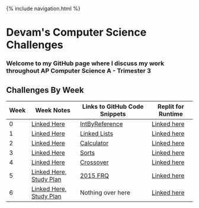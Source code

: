 {% include navigation.html %}
# Devam's Computer Science Challenges

### Welcome to my GitHub page where I discuss my work throughout AP Computer Science A - Trimester 3 

## Challenges By Week

| Week | Week Notes | Links to GitHub Code Snippets | Replit for Runtime| 
| ----- | ----- | ----- | ----- |
|     0|[Linked Here](https://devamshri.github.io/Tri-3-Devam-Challenges/Week0)| [IntByReference](https://github.com/devamshri/Tri-3-Devam-Challenges/tree/main/src/com/devamchallenges)| [Linked here](https://replit.com/@D3vIs4G0d/Tri3DevamChallenges#src/com/devamchallenges/IntByReference.java)
|     1|[Linked Here](https://devamshri.github.io/Tri-3-Devam-Challenges/Week1)| [Linked Lists](https://github.com/devamshri/Tri-3-Devam-Challenges/tree/main/src/com/devamchallenges/tt1)| [Linked here](https://replit.com/@D3vIs4G0d/Tri3DevamChallenges#src/com/devamchallenges/tt1/LinkedList.java)
|     2|[Linked Here](https://devamshri.github.io/Tri-3-Devam-Challenges/Week2)| [Calculator](https://github.com/devamshri/Tri-3-Devam-Challenges/blob/main/src/com/devamchallenges/tt2/Calculator.java)| [Linked here](https://replit.com/@D3vIs4G0d/Tri3DevamChallenges#src/com/devamchallenges/tt2/Calculator.java)
|     3|[Linked Here](https://devamshri.github.io/Tri-3-Devam-Challenges/Week3)| [Sorts](https://github.com/devamshri/Tri-3-Devam-Challenges/blob/main/src/com/devamchallenges/tt3)| [Linked here](https://replit.com/@D3vIs4G0d/Tri3DevamChallenges#src/com/devamchallenges/tt3/SortMenu.java)
|     4|[Linked Here](https://devamshri.github.io/Tri-3-Devam-Challenges/Week4)| [Crossover](https://github.com/ChristopherDuroiu/DataStructures2Tri3/blob/main/twoQueue.java)| [Linked here](https://replit.com/@D3vIs4G0d/Tri3DevamChallenges#src/com/devamchallenges/tt3/SortMenu.java)
|     5|[Linked Here](https://devamshri.github.io/Tri-3-Devam-Challenges/Week5), [Study Plan](https://devamshri.github.io/Tri-3-Devam-Challenges/StudyPlan)| [2015 FRQ](https://github.com/devamshri/Tri-3-Devam-Challenges/tree/main/src/com/devamchallenges/frq2015)| [Linked here](https://replit.com/@D3vIs4G0d/Tri3DevamChallenges#src/com/devamchallenges/frq2015)
|     6|[Linked Here](https://devamshri.github.io/Tri-3-Devam-Challenges/Week6), [Study Plan](https://devamshri.github.io/Tri-3-Devam-Challenges/StudyPlan)| Nothing over here | [Linked here](https://replit.com/@D3vIs4G0d/Tri3DevamChallenges#src/com/devamchallenges/frq2015)
